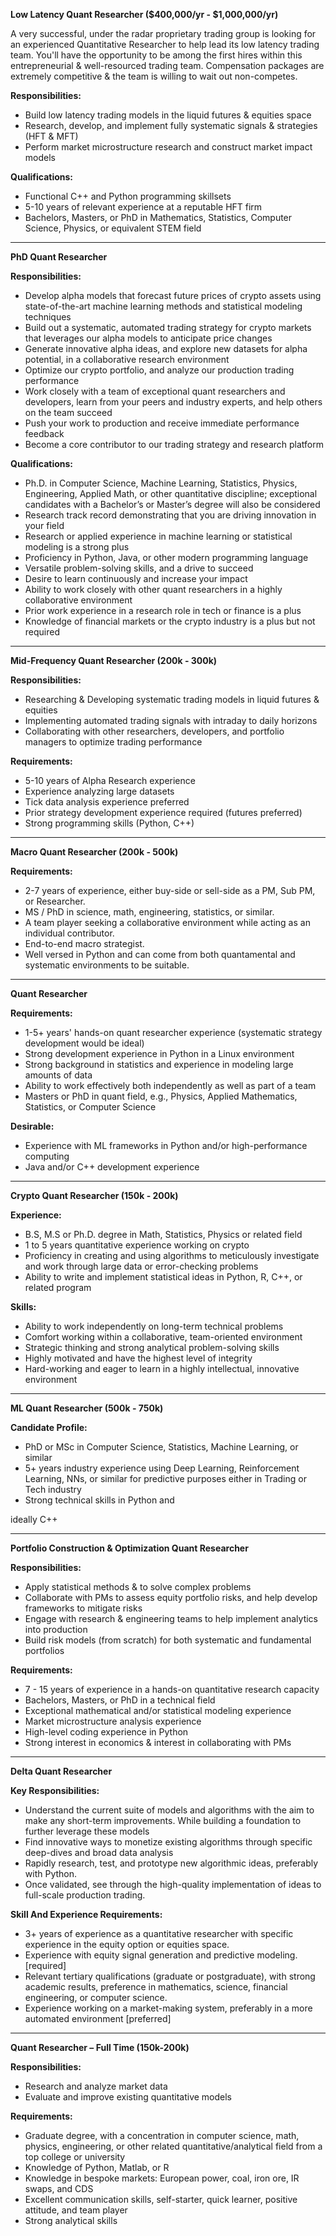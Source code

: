 **Low Latency Quant Researcher ($400,000/yr - $1,000,000/yr)**

A very successful, under the radar proprietary trading group is looking for an experienced Quantitative Researcher to help lead its low latency trading team. You'll have the opportunity to be among the first hires within this entrepreneurial & well-resourced trading team. Compensation packages are extremely competitive & the team is willing to wait out non-competes.

**Responsibilities:**

- Build low latency trading models in the liquid futures & equities space
- Research, develop, and implement fully systematic signals & strategies (HFT & MFT)
- Perform market microstructure research and construct market impact models

**Qualifications:**

- Functional C++ and Python programming skillsets
- 5-10 years of relevant experience at a reputable HFT firm
- Bachelors, Masters, or PhD in Mathematics, Statistics, Computer Science, Physics, or equivalent STEM field

---

**PhD Quant Researcher**

**Responsibilities:**

- Develop alpha models that forecast future prices of crypto assets using state-of-the-art machine learning methods and statistical modeling techniques
- Build out a systematic, automated trading strategy for crypto markets that leverages our alpha models to anticipate price changes
- Generate innovative alpha ideas, and explore new datasets for alpha potential, in a collaborative research environment
- Optimize our crypto portfolio, and analyze our production trading performance
- Work closely with a team of exceptional quant researchers and developers, learn from your peers and industry experts, and help others on the team succeed
- Push your work to production and receive immediate performance feedback
- Become a core contributor to our trading strategy and research platform

**Qualifications:**

- Ph.D. in Computer Science, Machine Learning, Statistics, Physics, Engineering, Applied Math, or other quantitative discipline; exceptional candidates with a Bachelor’s or Master’s degree will also be considered
- Research track record demonstrating that you are driving innovation in your field
- Research or applied experience in machine learning or statistical modeling is a strong plus
- Proficiency in Python, Java, or other modern programming language
- Versatile problem-solving skills, and a drive to succeed
- Desire to learn continuously and increase your impact
- Ability to work closely with other quant researchers in a highly collaborative environment
- Prior work experience in a research role in tech or finance is a plus
- Knowledge of financial markets or the crypto industry is a plus but not required

---

**Mid-Frequency Quant Researcher (200k - 300k)**

**Responsibilities:**

- Researching & Developing systematic trading models in liquid futures & equities
- Implementing automated trading signals with intraday to daily horizons
- Collaborating with other researchers, developers, and portfolio managers to optimize trading performance

**Requirements:**

- 5-10 years of Alpha Research experience
- Experience analyzing large datasets
- Tick data analysis experience preferred
- Prior strategy development experience required (futures preferred)
- Strong programming skills (Python, C++)

---

**Macro Quant Researcher (200k - 500k)**

**Requirements:**

- 2-7 years of experience, either buy-side or sell-side as a PM, Sub PM, or Researcher.
- MS / PhD in science, math, engineering, statistics, or similar.
- A team player seeking a collaborative environment while acting as an individual contributor.
- End-to-end macro strategist.
- Well versed in Python and can come from both quantamental and systematic environments to be suitable.

---

**Quant Researcher**

**Requirements:**

- 1-5+ years' hands-on quant researcher experience (systematic strategy development would be ideal)
- Strong development experience in Python in a Linux environment
- Strong background in statistics and experience in modeling large amounts of data
- Ability to work effectively both independently as well as part of a team
- Masters or PhD in quant field, e.g., Physics, Applied Mathematics, Statistics, or Computer Science

**Desirable:**

- Experience with ML frameworks in Python and/or high-performance computing
- Java and/or C++ development experience

---

**Crypto Quant Researcher (150k - 200k)**

**Experience:**

- B.S, M.S or Ph.D. degree in Math, Statistics, Physics or related field
- 1 to 5 years quantitative experience working on crypto
- Proficiency in creating and using algorithms to meticulously investigate and work through large data or error-checking problems
- Ability to write and implement statistical ideas in Python, R, C++, or related program

**Skills:**

- Ability to work independently on long-term technical problems
- Comfort working within a collaborative, team-oriented environment
- Strategic thinking and strong analytical problem-solving skills
- Highly motivated and have the highest level of integrity
- Hard-working and eager to learn in a highly intellectual, innovative environment

---

**ML Quant Researcher (500k - 750k)**

**Candidate Profile:**

- PhD or MSc in Computer Science, Statistics, Machine Learning, or similar
- 5+ years industry experience using Deep Learning, Reinforcement Learning, NNs, or similar for predictive purposes either in Trading or Tech industry
- Strong technical skills in Python and

 ideally C++

---

**Portfolio Construction & Optimization Quant Researcher**

**Responsibilities:**

- Apply statistical methods & to solve complex problems
- Collaborate with PMs to assess equity portfolio risks, and help develop frameworks to mitigate risks
- Engage with research & engineering teams to help implement analytics into production
- Build risk models (from scratch) for both systematic and fundamental portfolios

**Requirements:**

- 7 - 15 years of experience in a hands-on quantitative research capacity
- Bachelors, Masters, or PhD in a technical field
- Exceptional mathematical and/or statistical modeling experience
- Market microstructure analysis experience
- High-level coding experience in Python
- Strong interest in economics & interest in collaborating with PMs

---

**Delta Quant Researcher**

**Key Responsibilities:**

- Understand the current suite of models and algorithms with the aim to make any short-term improvements. While building a foundation to further leverage these models
- Find innovative ways to monetize existing algorithms through specific deep-dives and broad data analysis
- Rapidly research, test, and prototype new algorithmic ideas, preferably with Python.
- Once validated, see through the high-quality implementation of ideas to full-scale production trading.

**Skill And Experience Requirements:**

- 3+ years of experience as a quantitative researcher with specific experience in the equity option or equities space.
- Experience with equity signal generation and predictive modeling. [required]
- Relevant tertiary qualifications (graduate or postgraduate), with strong academic results, preference in mathematics, science, financial engineering, or computer science.
- Experience working on a market-making system, preferably in a more automated environment [preferred]

---

**Quant Researcher – Full Time (150k-200k)**

**Responsibilities:**

- Research and analyze market data
- Evaluate and improve existing quantitative models

**Requirements:**

- Graduate degree, with a concentration in computer science, math, physics, engineering, or other related quantitative/analytical field from a top college or university
- Knowledge of Python, Matlab, or R
- Knowledge in bespoke markets: European power, coal, iron ore, IR swaps, and CDS
- Excellent communication skills, self-starter, quick learner, positive attitude, and team player
- Strong analytical skills